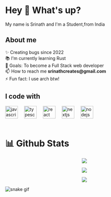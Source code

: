 <h1 align="left">Hey 👋 What's up?</h1>

<p align="left">My name is Srinath and I'm a Student,from India</p>

<h2 align="left"> About me</h2>

<p align="left">
  ✨ Creating bugs since 2022<br />📚 I'm currently learning Rust<br />🎯 Goals:
  To become a Full Stack web developer<br /> 📫 How to reach me <b>srinathcreates@gmail.com</b><br />⚡ Fun fact: I use arch btw!
</p>

<h2 align="left">I code with</h2>

<div align="left">
  <img
    src="https://cdn.jsdelivr.net/gh/devicons/devicon/icons/javascript/javascript-original.svg"
    height="40"
    alt="javascript logo"
  />
  <img width="12" />
  <img
    src="https://cdn.jsdelivr.net/gh/devicons/devicon/icons/typescript/typescript-original.svg"
    height="40"
    alt="typescript logo"
  />
  <img width="12" />
  <img
    src="https://cdn.jsdelivr.net/gh/devicons/devicon/icons/react/react-original.svg"
    height="40"
    alt="react logo"
  />
  <img width="12" />
  <img
    src="https://cdn.jsdelivr.net/gh/devicons/devicon/icons/nextjs/nextjs-original.svg"
    height="40"
    alt="nextjs logo"
  />
  <img width="12" />
  <img
    src="https://cdn.jsdelivr.net/gh/devicons/devicon/icons/nodejs/nodejs-original.svg"
    height="40"
    alt="nodejs logo"
  />
  <img width="12" />
</div>
<br/>

<h1>📊 Github Stats</h1>
<p align="center">
    <img style="justify-self: center;" src="https://github-readme-stats.vercel.app/api?username=Srinath10X&theme=blueberry&show_icons=true&hide_border=true&count_private=true"/>
</p>

<p align="center">
    <img style="justify-self: center;" src="https://github-readme-streak-stats.herokuapp.com/?user=Srinath10X&theme=blueberry&hide_border=true"/>
</p>
<p align="center">
    <img style="justify-self: center;" src="https://github-readme-stats.vercel.app/api/top-langs/?username=Srinath10X&theme=blueberry&show_icons=true&hide_border=true&layout=compact" />
</p>

![snake gif](https://github.com/Srinath10X/Srinath10X/blob/output/github-contribution-grid-snake.gif)
